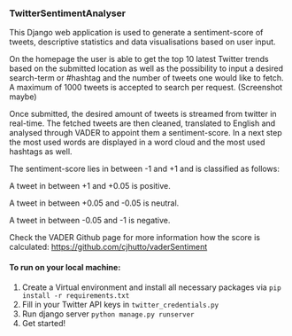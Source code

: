 ### TwitterSentimentAnalyser
This Django web application is used to generate a sentiment-score of tweets, descriptive statistics and data visualisations based on user input.

On the homepage the user is able to get the top 10 latest Twitter trends based on the submitted location as well as the possibility to input a desired search-term or #hashtag and the number of tweets one would like to fetch.
A maximum of 1000 tweets is accepted to search per request. (Screenshot maybe)

Once submitted, the desired amount of tweets is streamed from twitter in real-time. The fetched tweets are then cleaned, translated to English and analysed through VADER to appoint them a sentiment-score.
In a next step the most used words are displayed in a word cloud and the most used hashtags as well.

The sentiment-score lies in between -1 and +1 and is classified as follows:

A tweet in between +1 and +0.05 is positive.

A tweet in between +0.05 and -0.05 is neutral.

A tweet in between -0.05 and -1 is negative.

Check the VADER Github page for more information how the score is calculated:
https://github.com/cjhutto/vaderSentiment


#### To run on your local machine:

1. Create a Virtual environment and install all necessary packages via  `pip install -r requirements.txt`
2. Fill in your Twitter API keys in `twitter_credentials.py`
3. Run django server `python manage.py runserver`
4. Get started!
